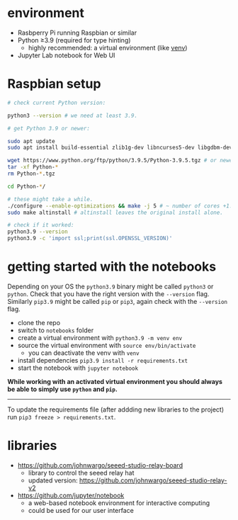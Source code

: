# environment

* Rasbperry Pi running Raspbian or similar
* Python  ≥3.9 (required for type hinting)
  * highly recommended: a virtual environment (like [venv](https://docs.python.org/3/library/venv.html))
* Jupyter Lab notebook for Web UI

# Raspbian setup

```sh
# check current Python version:

python3 --version # we need at least 3.9.

# get Python 3.9 or newer:

sudo apt update
sudo apt install build-essential zlib1g-dev libncurses5-dev libgdbm-dev libssl-dev libffi-dev

wget https://www.python.org/ftp/python/3.9.5/Python-3.9.5.tgz # or newer.
tar -xf Python-*
rm Python-*.tgz

cd Python-*/

# these might take a while.
./configure --enable-optimizations && make -j 5 # ~ number of cores +1.
sudo make altinstall # altinstall leaves the original install alone.

# check if it worked:
python3.9 --version
python3.9 -c 'import ssl;print(ssl.OPENSSL_VERSION)'
```

# getting started with the notebooks

Depending on your OS the `python3.9` binary might be called `python3` or
`python`. Check that you have the right version with the `--version` flag.
Similarly `pip3.9` might be called `pip` or `pip3`, again check with the `--version` flag.

* clone the repo
* switch to `notebooks` folder
* create a virtual environment with `python3.9 -m venv env`
* source the virtual environment with `source env/bin/activate`
  * you can deactivate the venv with `venv`
* install dependencies `pip3.9 install -r requirements.txt`
* start the notebook with `jupyter notebook`

**While working with an activated virtual environment you should always
be able to simply use `python` and `pip`.**

---

To update the requirements file (after addding new libraries to the project)
run `pip3 freeze > requirements.txt`.

# libraries

* https://github.com/johnwargo/seeed-studio-relay-board
  * library to control the seeed relay hat
  * updated version: https://github.com/johnwargo/seeed-studio-relay-v2
* https://github.com/jupyter/notebook
  * a web-based notebook environment for interactive computing
  * could be used for our user interface
